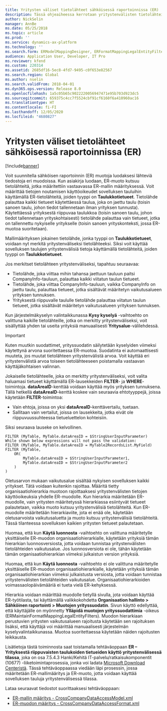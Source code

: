 ```yaml
---
title: Yritysten väliset tietolähteet sähköisessä raportoinnissa (ER)
description: Tässä ohjeaiheessa kerrotaan yritystenvälisten tietolähteiden käytöstä sähköisessä raportoinnissa (ER).
author: NickSelin
manager: AnnBe
ms.date: 05/25/2018
ms.topic: article
ms.prod: ''
ms.service: dynamics-ax-platform
ms.technology: ''
ms.search.form: ERModelMappingDesigner, ERFormatMappingLegalEntityFilterTable
audience: Application User, Developer, IT Pro
ms.reviewer: kfend
ms.custom: 220314
ms.assetid: 2685df16-5ec8-4fd7-9495-c0f653e82567
ms.search.region: Global
ms.author: nselin
ms.search.validFrom: 2018-04-01
ms.dyn365.ops.version: Release 8.0
ms.openlocfilehash: 1a5c05b65c9022220056947471e95b703d923dc5
ms.sourcegitcommit: 659375c4cc7f5524cbf91cf6160f6a410960ac16
ms.translationtype: HT
ms.contentlocale: fi-FI
ms.lasthandoff: 12/05/2020
ms.locfileid: "4680827"
---
```

# <a name="cross-company-data-sources-in-electronic-reporting-er"></a>Yritysten väliset tietolähteet sähköisessä raportoinnissa (ER)

[!include[banner](../includes/banner.md)]

Voit suunnitella sähköisen raportoinnin (ER) muotoja luodaksesi lähteviä tiedostoja eri muodoissa. Kun asiakirja luodaan, ER-muoto kutsuu tietolähteitä, jotka määritettiin vastaavassa ER-mallin määrityksessä. Voit määrittää tietojen noutamisen käyttöoikeudet sovelluksen tauluihin käyttämällä ER-tietolähteitä, joiden tyyppi on **Taulukkotietueet**. Tietolähde palauttaa kaikki tietueet käytettäessä taulua, joka on jaettu taulu (toisin sanoen taulu, johon tiedot tallennetaan ilman yrityksen tunnusta). Käytettäessä yrityksestä riippuvaa taulukkoa (toisin sanoen taulu, johon tiedot tallennetaan yrityskohtaisesti) tietolähde palauttaa vain tietueet, jotka on tallennettu nykyiselle yritykselle (toisin sanoen yrityskonteksti, jossa ER-muotoa suoritetaan).

Mallimäärityksen jokainen tietolähde, jonka tyyppi on **Taulukkotietueet**, voidaan nyt merkitä yritystenväliseksi tietolähteeksi. Siksi voit käyttää sovelluksen taulujen yritystenvälisiä tietoja käyttämällä tietolähteitä, joiden tyyppi on **Taulukkotietueet**.

Jos merkitset tietolähteen yritystenväliseksi, tapahtuu seuraavaa:

- Tietolähde, joka viittaa mihin tahansa jaettuun tauluun paitsi CompanyInfo-tauluun, palauttaa kaikki viitatun taulun tietueet. 
- Tietolähde, joka viittaa CompanyInfo-tauluun, vaikka CompanyInfo on jaettu taulu, palauttaa tietueet, jotka sisältävät määritetyn vaikutusalueen yrityksen tunnuksen.
- Yrityksestä riippuvalle taululle tietolähde palauttaa viitatun taulun tietueet, jotka sisältävät määritetyn vaikutusalueen yrityksen tunnuksen.

Kun järjestelmäkyselyn valintaikkunassa **Kysy kyselyä** -vaihtoehto on valittuna kaikille tietolähteille, jotka on merkitty yritystenväliseksi, voit sisällyttää yhden tai useita yrityksiä manuaalisesti **Yritysalue**-välilehdessä.

> [!IMPORTANT]
> Kuten muutkin suodattimet, yrityssuodatin säilytetään kyselyiden viimeksi käytettynä arvona suoritettaessa ER-muotoa. Suodatinta ei automaattisesti muuteta, jos muutat tietolähteen yritystenvälistä arvoa. Voit käyttää eri yritystenvälistä arvoa toiseen tietolähteeseen poistamalla vastaavan käyttäjäkohtaisen valinnan.

Jokaiselle tietolähteelle, joka on merkitty yritystenväliseksi, voit valita haluamasi tietueet käyttämällä ER-lausekkeiden **FILTER**- ja **WHERE**-toimintoja. **dataAreaID**-kenttää voidaan käyttää myös yrityksen tunnuksena. Tällä hetkellä **dataAreaID**-kenttä koskee vain seuraavia ehtotyyppejä, joissa käytetään **FILTER**-toimintoa:

- Vain ehtoja, joissa on yksi **dataAreaID**-kenttävertailu, tuetaan.
- Sallitaan vain vertailut, joissa on lausekkeita, jotka eivät ole riippuvuussuhteessa tietueluettelon kohteisiin.

Siksi seuraava lauseke on kelvollinen.

```ER Expression
FILTER (MyTable, MyTable.dataAreaID = $StringUserInputParameter)
While shown below expressions will not pass the validation:
FILTER (MyTable, MyTable.dataAreaID = MyTable2RecordsList.MyField)
FILTER (MyTable, 
    OR(
        MyTable.dataAreaID = $StringUserInputParameter1,
        MyTable.dataAreaID = $StringUserInputParameter2
    )
)
```

Oletusarvon mukaan vaikutusalue sisältää nykyisen sovelluksen kaikki yritykset. Tätä voidaan kuitenkin rajoittaa. Määritä tietty organisaatiohierarkia muotoon rajoittaaksesi yritystenvälisten tietojen käyttöoikeuksia yhdelle ER-muodolle. Kun hierarkia määritetään ER-muodolle, vain yritysten määritetyssä hierarkiassa esiintyvät tietueet palautetaan, vaikka muoto kutsuu yritystenvälisiä tietolähteitä. Kun ER-muodolle määritetään hierarkiaviite, jota ei enää ole, käytetään oletusarvoista vaikutusaluetta ja muoto kutsuu yritystenvälisiä tietolähteitä. Tässä tilanteessa sovelluksen kaikien yritysten tietueet palautetaan.

Huomaa, että kun **Käytä luonnosta** -vaihtoehto on valittuna määritetylle yksittäiselle ER-muodon organisaatiohierarkialle, käytetään yrityksiä tämän hierarkian luonnosversiosta, jotta voidaan tunnistaa yritystenvälisten tietolähteiden vaikutusalue. Jos luonnosversiota ei ole, tähän käytetään tämän organisaatiohierarkian viimeksi julkaistun version yrityksiä.

Huomaa, että kun **Käytä luonnosta** -vaihtoehto ei ole valittuna määritetylle yksittäiselle ER-muodon organisaatiohierarkialle, käytetään yrityksiä tämän organisaatiohierarkian viimeksi julkaistusta versiosta, jotta voidaan tunnistaa yritystenvälisten tietolähteiden vaikutusalue. Organisaatiohierarkioiden voimassaolopäivämääriä ei tueta vielä ER-kehyksessä.

Hierarkia voidaan määrittää muodolle tietyllä sivulla, jota voidaan käyttää ER-työtilasta, tai käyttämällä valikkokohdetta **Organisaation hallinto \> Sähköinen raportointi \> Muotojen yrityssuodatin**. Sivun käyttö edellyttää, että käyttäjälle on myönnetty **Ylläpidä muotojen yrityssuodattimia** -oikeus (ERMaintainFormatMappingLegalEntityFilters). Muodon hierarkiaan perustuvien yritysten vaikutusalueen rajoitusta käytetään sen rajoituksen lisäksi, että käyttäjä voi määrittää manuaalisesti järjestelmän kyselyvalintaikkunassa. Muotoa suoritettaessa käytetään näiden rajoitusten leikkausta.

Lisätietoja tästä toiminnosta saat toistamalla tehtäväoppaan **ER – Yrityksestä riippuvaisten taulukoiden tietueiden käyttö yritystenvälisessä tilassa**, joka on osa 7.5.4.3 Hanki/Kehitä IT-palvelu/ratkaisukomponentit (10677) -liiketoimintaprosessia, jonka voi ladata [Microsoft Download Centeristä](https://go.microsoft.com/fwlink/?linkid=874684). Tässä tehtäväoppaassa viedään läpi prosessin, jossa määritetään ER-mallimääritys ja ER-muoto, jotta voidaan käyttää sovelluksen tauluja yritystenvälisessä tilassa.

Lataa seuraavat tiedostot suorittaaksesi tehtäväoppaan:

- [ER-mallin määritys - CrossCompanyDataAccessModel.xml](https://go.microsoft.com/fwlink/?linkid=874111)
- [ER-muodon määritys - CrossCompanyDataAccessFormat.xml](https://go.microsoft.com/fwlink/?linkid=874111)
